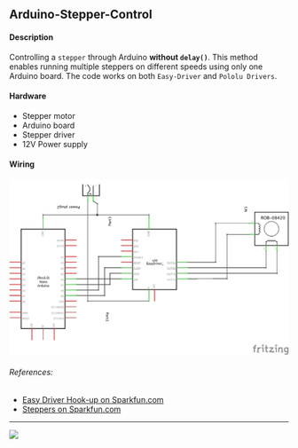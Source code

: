## Arduino-Stepper-Control

#### Description
Controlling a `stepper` through Arduino **without `delay()`**. This method enables running multiple steppers on different speeds using only one Arduino board. The code works on both `Easy-Driver` and `Pololu Drivers`.

#### Hardware
- Stepper motor
- Arduino board
- Stepper driver
- 12V Power supply

#### Wiring
![Wiring](./Doc/Schematic.png)

###### References:
- [Easy Driver Hook-up on Sparkfun.com](https://learn.sparkfun.com/tutorials/easy-driver-hook-up-guide/all)
- [Steppers on Sparkfun.com](https://www.sparkfun.com/tutorials/400)

---

[<img src="https://scontent.fmad3-5.fna.fbcdn.net/v/t1.0-9/13770259_10154385535628824_2677570477692999619_n.png?_nc_cat=104&_nc_ht=scontent.fmad3-5.fna&oh=a6ceef2e8bc078ec9a748405418ca69c&oe=5CBE64E5" height="100">](https://iaac.net/ "IAAC")
